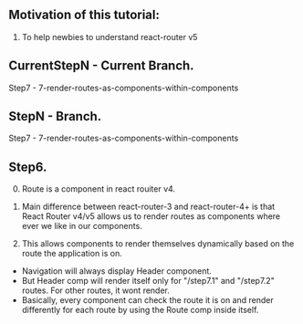 ## Motivation of this tutorial:

1.  To help newbies to understand react-router v5

## CurrentStepN - Current Branch.

Step7 - 7-render-routes-as-components-within-components

## StepN - Branch.

Step7 - 7-render-routes-as-components-within-components

## Step6.

0. Route is a component in react rouiter v4.

1. Main difference between react-router-3 and react-router-4+ is that React Router v4/v5 allows us to render routes as components where ever we like in our components.

1. This allows components to render themselves dynamically based on the route the application is on.

- Navigation will always display Header component.
- But Header comp will render itself only for "/step7.1" and "/step7.2" routes. For other routes, it wont render.
- Basically, every component can check the route it is on and render differently for each route by using the Route comp inside itself.
